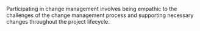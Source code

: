 Participating in change management involves being empathic to the challenges of the change management process and supporting necessary changes throughout the project lifecycle.